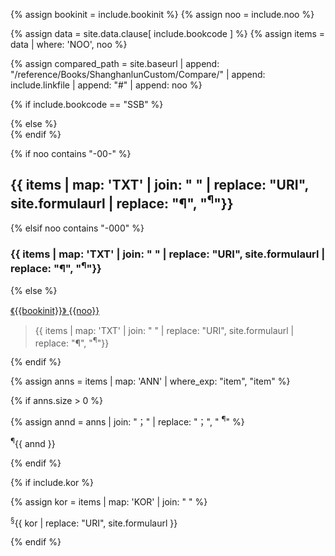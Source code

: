 <!--송본 상한론 본문 조문 이외의 모든 것-->
<!--원문인용 시작.  상위에서 noo, bookinit 지정 필요-->

{% assign bookinit = include.bookinit %}
{% assign noo = include.noo %}

{% assign data = site.data.clause[ include.bookcode ] %}
{% assign items = data | where: 'NOO', noo %}

{% assign compared_path = site.baseurl | append: "/reference/Books/ShanghanlunCustom/Compare/" | append: include.linkfile | append: "#" | append: noo %}

{% if include.bookcode == "SSB" %}
<div id="{{noo}}" class="shanghanlun text song">
{% else %}
<div id="{{noo}}" class="shanghanlun text others">
{% endif %}

{% if noo contains "-00-" %}

<h2 markdown="1">{{ items | map: 'TXT' | join: " " | replace: "URI", site.formulaurl | replace: "¶", "<sup>¶</sup>"}}</h2>

{% elsif noo contains "-000" %}

<h3 markdown="1">{{ items | map: 'TXT' | join: " " | replace: "URI", site.formulaurl | replace: "¶", "<sup>¶</sup>"}}</h3>

{% else  %}

<p class="clause-head">
<a href="{{compared_path}}" target="{{site.data.theme.a.target}}">
<span class="book-label">《{{bookinit}}》</span>
<span class="clause-idx">{{noo}}</span>
</a>
</p>

<blockquote>
<p class="clause-body" markdown="1">{{ items | map: 'TXT' | join: " " | replace: "URI", site.formulaurl | replace: "¶", "<sup>¶</sup>"}}</p>
</blockquote>

{% endif %}

{% assign anns = items | map: 'ANN' | where_exp: "item", "item"  %}

{% if anns.size > 0  %}

{% assign annd = anns | join: "；" | replace: "；", "  <sup>¶</sup>" %}

<p class="ann" markdown="1"><sup>¶</sup>{{ annd }}</p>

{% endif %}

{% if include.kor  %}

{% assign kor = items | map: 'KOR' | join: " "  %}

<p class="kor" markdown="1"><sup>§</sup>{{ kor | replace: "URI", site.formulaurl }}</p>

{% endif %}

</div>

<!--원문인용 끝-->
